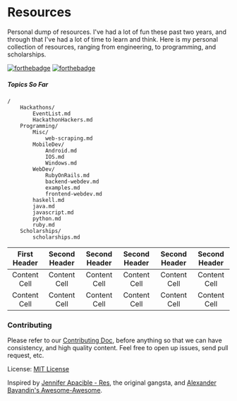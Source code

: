 Resources
=========

Personal dump of resources. I've had a lot of fun these past two years, and through that I've had a lot of time to learn and think. Here is my personal collection of resources, ranging from engineering, to programming, and scholarships.

[![forthebadge](http://forthebadge.com/badges/oooo-kill-em.svg)](http://forthebadge.com) [![forthebadge](http://forthebadge.com/badges/certified-cousin-terio.svg)](http://forthebadge.com)

##### Topics So Far
```
/
    Hackathons/
        EventList.md
        HackathonHackers.md
    Programming/
        Misc/
            web-scraping.md
        MobileDev/
            Android.md
            IOS.md
            Windows.md
        WebDev/
            RubyOnRails.md
            backend-webdev.md
            examples.md
            frontend-webdev.md
        haskell.md
        java.md
        javascript.md
        python.md
        ruby.md
    Scholarships/
        scholarships.md

```

| First Header    | Second Header   | Second Header   | Second Header   | Second Header   | Second Header   |
| :-------------: | :-------------: | :-------------: | :-------------: | :-------------: | :-------------: |
| Content Cell    | Content Cell    | Content Cell    | Content Cell    | Content Cell    | Content Cell    |
| Content Cell    | Content Cell    | Content Cell    | Content Cell    | Content Cell    | Content Cell    |

    
    
### Contributing
Please refer to our [Contributing Doc](https://github.com/mrcoven94/resources/blob/gh-pages/CONTRIBUTING.md), before anything so that we can have consistency, and high quality content. Feel free to open up issues, send pull request, etc.

License: [MIT License](https://github.com/mrcoven94/resources/blob/gh-pages/LICENSE.md)

Inspired by [Jennifer Apacible - Res](https://github.com/japacible/res), the original gangsta, and [Alexander Bayandin's Awesome-Awesome](https://github.com/bayandin/awesome-awesomeness). 
